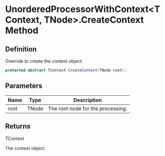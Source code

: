 # UnorderedProcessorWithContext&lt;TContext, TNode&gt;.CreateContext Method
## Definition

Override to create the context object.

```c#
protected abstract TContext CreateContext(TNode root);
```

## Parameters

| Name | Type | Description |
| ---- | ---- | ----------- |
| root | TNode | The root node for the processing. |

## Returns

TContext

The context object.

